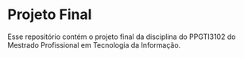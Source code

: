 # Projeto Final

Esse repositório contém o projeto final da disciplina do PPGTI3102 do Mestrado Profissional em Tecnologia da Informação.
